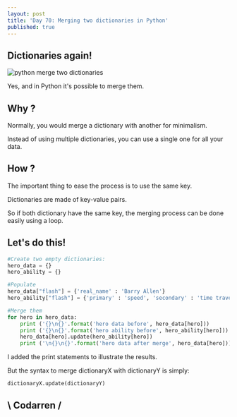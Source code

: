 ```yaml
---
layout: post
title: 'Day 70: Merging two dictionaries in Python'
published: true
---
```

## Dictionaries again!
![python merge two dictionaries](https://github.com/codarrenvelvindron/codarrenvelvindron.github.io/raw/master/images/python-logo.png)

Yes, and in Python it's possible to merge them.

## Why ?

Normally, you would merge a dictionary with another for minimalism.

Instead of using multiple dictionaries, you can use a single one for all your data.

## How ?
The important thing to ease the process is to use the same key.

Dictionaries are made of key-value pairs.

So if both dictionary have the same key, the merging process can be done easily using a loop.

## Let's do this!

```python
#Create two empty dictionaries:
hero_data = {}
hero_ability = {}

#Populate
hero_data["flash"] = {'real_name' : 'Barry Allen'}
hero_ability["flash"] = {'primary' : 'speed', 'secondary' : 'time travel'}

#Merge them
for hero in hero_data:
    print ('{}\n{}'.format('hero data before', hero_data[hero]))
    print ('{}\n{}'.format('hero ability before', hero_ability[hero]))
    hero_data[hero].update(hero_ability[hero])
    print ('\n{}\n{}'.format('hero data after merge', hero_data[hero]))
```
I added the print statements to illustrate the results.

But the syntax to merge dictionaryX with dictionaryY is simply: 
```
dictionaryX.update(dictionaryY)
```

## \ Codarren /
